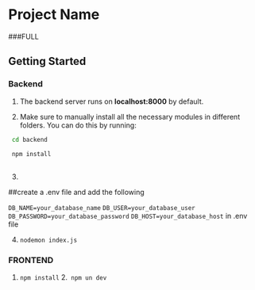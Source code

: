 # Project Name
###FULL
## Getting Started

### Backend

1. The backend server runs on **localhost:8000** by default.

2. Make sure to manually install all the necessary modules in different folders. You can do this by running:
 ```bash
  cd backend 
  
  npm install 
  
  ```

3. 
##create a .env file and add the following

`DB_NAME=your_database_name`
`DB_USER=your_database_user`
`DB_PASSWORD=your_database_password`
`DB_HOST=your_database_host`
 in .env file

 4. ```nodemon index.js```


 ### FRONTEND
 

 1. ```npm install```
 2.``` npm un dev```
 

   

